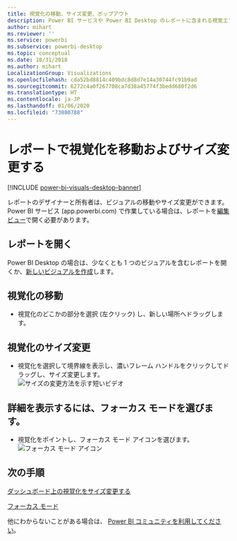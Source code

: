 ```yaml
---
title: 視覚化の移動、サイズ変更、ポップアウト
description: Power BI サービスや Power BI Desktop のレポートに含まれる視覚エフェクトの移動やサイズ変更を行います
author: mihart
ms.reviewer: ''
ms.service: powerbi
ms.subservice: powerbi-desktop
ms.topic: conceptual
ms.date: 10/31/2018
ms.author: mihart
LocalizationGroup: Visualizations
ms.openlocfilehash: cda52bd8814c409bdc8d8d7e14a30744fc91b9ad
ms.sourcegitcommit: 6272c4a0f267708ca7d38a45774f3bedd680f2d6
ms.translationtype: HT
ms.contentlocale: ja-JP
ms.lasthandoff: 01/06/2020
ms.locfileid: "73880788"
---
```

# <a name="move-and-resize-a-visualization-in-a-report"></a>レポートで視覚化を移動およびサイズ変更する

[!INCLUDE [power-bi-visuals-desktop-banner](../includes/power-bi-visuals-desktop-banner.md)]

レポートのデザイナーと所有者は、ビジュアルの移動やサイズ変更ができます。 Power BI サービス (app.powerbi.com) で作業している場合は、レポートを[編集ビュー](../service-interact-with-a-report-in-editing-view.md)で開く必要があります。 

## <a name="open-the-report"></a>レポートを開く
Power BI Desktop の場合は、少なくとも 1 つのビジュアルを含むレポートを開くか、[新しいビジュアルを作成](power-bi-report-add-visualizations-i.md)します。 

## <a name="move-the-visualization"></a>視覚化の移動
* 視覚化のどこかの部分を選択 (左クリック) し、新しい場所へドラッグします。

## <a name="resize-the-visualization"></a>視覚化のサイズ変更
* 視覚化を選択して境界線を表示し、濃いフレーム ハンドルをクリックしてドラッグし、サイズ変更します。  
  ![サイズの変更方法を示す短いビデオ](media/power-bi-visualization-move-and-resize/untitled.gif)

## <a name="select-focus-mode-to-see-more-detail"></a>詳細を表示するには、フォーカス モードを選びます。
* 視覚化をポイントし、フォーカス モード アイコンを選びます。
  ![フォーカス モード アイコン](media/power-bi-visualization-move-and-resize/pbi_popouticon.jpg)

## <a name="next-steps"></a>次の手順
[ダッシュボード上の視覚化をサイズ変更する](../service-dashboard-edit-tile.md)  

[フォーカス モード](../consumer/end-user-focus.md)

他にわからないことがある場合は、 [Power BI コミュニティを利用してください](https://community.powerbi.com/)。